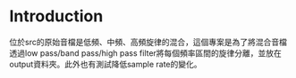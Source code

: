# Introduction
位於src的原始音檔是低頻、中頻、高頻旋律的混合，這個專案是為了將混合音檔透過low pass/band pass/high pass filter將每個頻率區間的旋律分離，並放在output資料夾。此外也有測試降低sample rate的變化。
